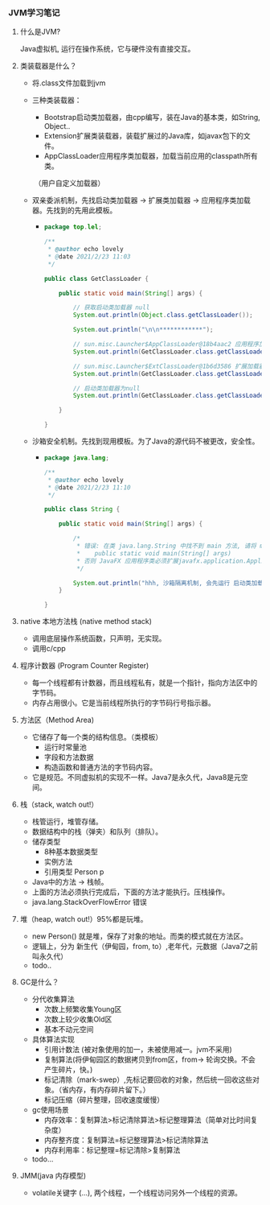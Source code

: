 <h3>JVM学习笔记</h3>



1. 什么是JVM?

   Java虚拟机, 运行在操作系统，它与硬件没有直接交互。

2. 类装载器是什么？

   - 将.class文件加载到jvm

   - 三种类装载器：
     - Bootstrap启动类加载器，由cpp编写，装在Java的基本类，如String, Object..
     - Extension扩展类装载器，装载扩展过的Java库，如javax包下的文件。
     - AppClassLoader应用程序类加载器，加载当前应用的classpath所有类。

     ​    （用户自定义加载器）

   - 双亲委派机制，先找启动类加载器  -> 扩展类加载器 -> 应用程序类加载器。先找到的先用此模板。

     - ```java
       package top.lel;
       
       /**
        * @author echo lovely
        * @date 2021/2/23 11:03
        */
       
       public class GetClassLoader {
       
           public static void main(String[] args) {
       
               // 获取启动类加载器 null
               System.out.println(Object.class.getClassLoader());
       
               System.out.println("\n\n************");
       
               // sun.misc.Launcher$AppClassLoader@18b4aac2 应用程序加载器
               System.out.println(GetClassLoader.class.getClassLoader());
       
               // sun.misc.Launcher$ExtClassLoader@1b6d3586 扩展加载器
               System.out.println(GetClassLoader.class.getClassLoader().getParent());
       
               // 启动类加载器为null
               System.out.println(GetClassLoader.class.getClassLoader().getParent().getParent());
       
           }
       
       }
       
       ```
   
       
   
   - 沙箱安全机制。先找到现用模板。为了Java的源代码不被更改，安全性。
   
     - ```java
       package java.lang;
       
       /**
        * @author echo lovely
        * @date 2021/2/23 11:10
        */
       
       public class String {
       
           public static void main(String[] args) {
       
               /*
                * 错误: 在类 java.lang.String 中找不到 main 方法, 请将 main 方法定义为:
                *    public static void main(String[] args)
                * 否则 JavaFX 应用程序类必须扩展javafx.application.Application
                */
       
               System.out.println("hhh, 沙箱隔离机制, 会先运行 启动类加载器bootstrap, cpp...");
           }
       
       }
       
       ```
   
3. native 本地方法栈 (native method stack)

   - 调用底层操作系统函数，只声明，无实现。
   - 调用c/cpp

4. 程序计数器 (Program Counter Register)

   - 每一个线程都有计数器，而且线程私有，就是一个指针，指向方法区中的字节码。
   - 内存占用很小。它是当前线程所执行的字节码行号指示器。

5. 方法区（Method Area)

   - 它储存了每一个类的结构信息。（类模板）
     - 运行时常量池
     - 字段和方法数据
     - 构造函数和普通方法的字节码内容。
   - 它是规范。不同虚拟机的实现不一样。Java7是永久代，Java8是元空间。
   
6. 栈（stack, watch out!）

   - 栈管运行，堆管存储。
   - 数据结构中的栈（弹夹）和队列（排队）。
   - 储存类型
     - 8种基本数据类型
     - 实例方法
     - 引用类型 Person p
   - Java中的方法 -> 栈帧。
   - 上面的方法必须执行完成后，下面的方法才能执行。压栈操作。
   - java.lang.StackOverFlowError 错误

7. 堆（heap, watch out!）95%都是玩堆。

   - new Person() 就是堆，保存了对象的地址。而类的模式就在方法区。
   - 逻辑上，分为 新生代（伊甸园，from, to）,老年代，元数据（Java7之前叫永久代）
   - todo..
   
8. GC是什么？

   - 分代收集算法
     - 次数上频繁收集Young区
     - 次数上较少收集Old区
     - 基本不动元空间
   - 具体算法实现
     - 引用计数法 (被对象使用的加一，未被使用减一。jvm不采用)
     - 复制算法(将伊甸园区的数据拷贝到from区，from-> 轮询交换。不会产生碎片，快。)
     - 标记清除（mark-swep）,先标记要回收的对象，然后统一回收这些对象。（省内存，有内存碎片留下。）
     - 标记压缩（碎片整理，回收速度缓慢）
   - gc使用场景
     - 内存效率：复制算法>标记清除算法>标记整理算法（简单对比时间复杂度）
     - 内存整齐度：复制算法=标记整理算法>标记清除算法
     - 内存利用率：标记整理=标记清除>复制算法
   - todo...
   
9. JMM(java 内存模型)

   - volatile关键字 (...), 两个线程，一个线程访问另外一个线程的资源。

